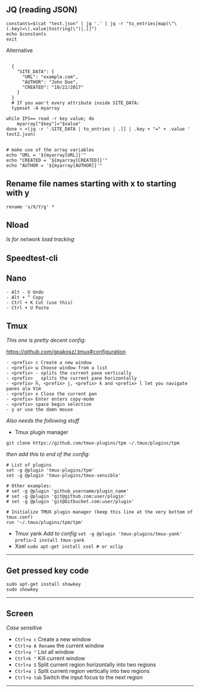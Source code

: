 ## JQ (reading JSON)
```
constants=$(cat "test.json" | jq '.' | jq -r "to_entries|map(\"\(.key)=\(.value|tostring)\")|.[]")
echo $constants
exit

```

Alternative
```

  {
	"SITE_DATA": {
	  "URL": "example.com",
	  "AUTHOR": "John Doe",
	  "CREATED": "10/22/2017"
	}
  }
  # If you wan't every attribute inside SITE_DATA:
  typeset -A myarray

while IFS== read -r key value; do
    myarray["$key"]="$value"
done < <(jq -r '.SITE_DATA | to_entries | .[] | .key + "=" + .value ' test2.json)


# make use of the array variables
echo "URL = '${myarray[URL]}'"
echo "CREATED = '${myarray[CREATED]}'"
echo "AUTHOR = '${myarray[AUTHOR]}'"
```


## Rename file names starting with x to starting with y
```
rename 's/X/Y/g' *
```

## Nload
*Is for network load tracking*

## Speedtest-cli

## Nano
```
- Alt - U Undo
- Alt + ^ Copy
- Ctrl + K Cut (use this)
- Ctrl + U Paste
```
## Tmux
*This one is pretty decent config:*

https://github.com/gpakosz/.tmux#configuration

```
- <prefix> c Create a new window
- <prefix> w Choose window from a list
- <prefix> - splits the current pane vertically
- <prefix> _ splits the current pane horizontally
- <prefix> h, <prefix> j, <prefix> k and <prefix> l let you navigate panes ala Vim
- <prefix> x Close the current pan
- <prefix> Enter enters copy-mode
- <prefix> space begin selection
- y or use the damn mouse
```

*Also needs the following stuff*

- Tmux plugin manager
```
git clone https://github.com/tmux-plugins/tpm ~/.tmux/plugins/tpm
```
*then add this to end of the config:*
```
# List of plugins
set -g @plugin 'tmux-plugins/tpm'
set -g @plugin 'tmux-plugins/tmux-sensible'

# Other examples:
# set -g @plugin 'github_username/plugin_name'
# set -g @plugin 'git@github.com:user/plugin'
# set -g @plugin 'git@bitbucket.com:user/plugin'

# Initialize TMUX plugin manager (keep this line at the very bottom of tmux.conf)
run '~/.tmux/plugins/tpm/tpm'
```
- Tmux yank
*Add to config* ```set -g @plugin 'tmux-plugins/tmux-yank'```
```prefix–I install tmux-yank```
- Xsel 
```sudo apt-get install xsel # or xclip```




---

## Get pressed key code
```
sudo apt-get install showkey
sudo showkey
```
---

## Screen
*Case sensitive*
- ```Ctrl+a c```  Create a new window
- ```Ctrl+a A Rename``` the current window
- ```Ctrl+a "``` List all window
- ```Ctrl+k "``` Kill current window
- ```Ctrl+a S``` Split current region horizontally into two regions
- ```Ctrl+a |``` Split current region vertically into two regions
- ```Ctrl+a tab``` Switch the input focus to the next region

---
